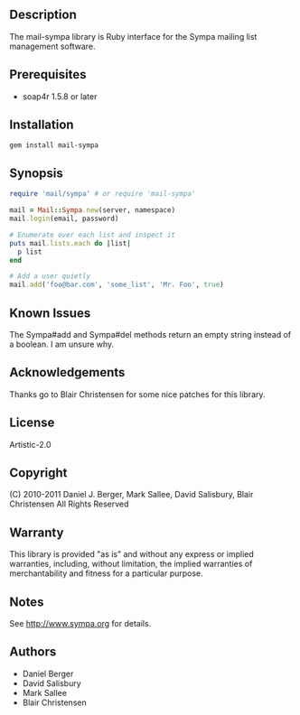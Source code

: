 ## Description
The mail-sympa library is Ruby interface for the Sympa mailing list management software.

## Prerequisites
* soap4r 1.5.8 or later

## Installation
`gem install mail-sympa`

## Synopsis
```ruby
require 'mail/sympa' # or require 'mail-sympa'

mail = Mail::Sympa.new(server, namespace)
mail.login(email, password)

# Enumerate over each list and inspect it
puts mail.lists.each do |list|
  p list
end

# Add a user quietly
mail.add('foo@bar.com', 'some_list', 'Mr. Foo', true)
```

## Known Issues
The Sympa#add and Sympa#del methods return an empty string instead of
a boolean. I am unsure why.

## Acknowledgements
Thanks go to Blair Christensen for some nice patches for this library.

## License
Artistic-2.0

## Copyright
(C) 2010-2011 Daniel J. Berger, Mark Sallee, David Salisbury, Blair Christensen
All Rights Reserved

## Warranty
This library is provided "as is" and without any express or
implied warranties, including, without limitation, the implied
warranties of merchantability and fitness for a particular purpose.

## Notes
See http://www.sympa.org for details.

## Authors
* Daniel Berger
* David Salisbury
* Mark Sallee
* Blair Christensen

